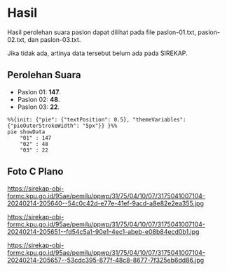 # Hasil

Hasil perolehan suara paslon dapat dilihat pada file paslon-01.txt, paslon-02.txt, dan paslon-03.txt.

Jika tidak ada, artinya data tersebut belum ada pada SIREKAP.

## Perolehan Suara

 * Paslon 01: **147**.
 * Paslon 02: **48**.
 * Paslon 03: **22**.

```mermaid
%%{init: {"pie": {"textPosition": 0.5}, "themeVariables": {"pieOuterStrokeWidth": "5px"}} }%%
pie showData
    "01" : 147
    "02" : 48
    "03" : 22
```
## Foto C Plano

https://sirekap-obj-formc.kpu.go.id/95ae/pemilu/ppwp/31/75/04/10/07/3175041007104-20240214-205640--54c0c42d-e77e-41ef-9acd-a8e82e2ea355.jpg

https://sirekap-obj-formc.kpu.go.id/95ae/pemilu/ppwp/31/75/04/10/07/3175041007104-20240214-205651--fd54c5a1-90e1-4ec1-abeb-e08b84ecd0b1.jpg

https://sirekap-obj-formc.kpu.go.id/95ae/pemilu/ppwp/31/75/04/10/07/3175041007104-20240214-205657--53cdc395-877f-48c8-8677-7f325eb6dd86.jpg
